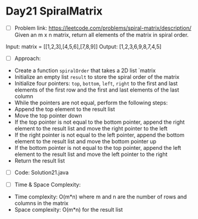 # Day21 SpiralMatrix

- [ ] Problem link: https://leetcode.com/problems/spiral-matrix/description/
Given an m x n matrix, return all elements of the matrix in spiral order.

Input: matrix = [[1,2,3],[4,5,6],[7,8,9]]
Output: [1,2,3,6,9,8,7,4,5]

- [ ] Approach:
- Create a function `spiralOrder` that takes a 2D list `matrix
- Initialize an empty list `result` to store the spiral order of the matrix
- Initialize four pointers: `top`, `bottom`, `left`, `right` to the first
and last elements of the first row and the first and last elements of the
last column
- While the pointers are not equal, perform the following steps:
- Append the top element to the result list
- Move the top pointer down
- If the top pointer is not equal to the bottom pointer, append the right
element to the result list and move the right pointer to the left
- If the right pointer is not equal to the left pointer, append the bottom
element to the result list and move the bottom pointer up
- If the bottom pointer is not equal to the top pointer, append the left
element to the result list and move the left pointer to the right
- Return the result list

- [ ] Code:
Solution21.java

- [ ] Time & Space Complexity:
- Time complexity: O(m*n) where m and n are the number of rows and columns
in the matrix
- Space complexity: O(m*n) for the result list

